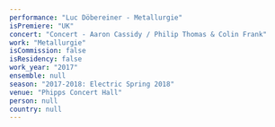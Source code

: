 ```yaml
---
performance: "Luc Döbereiner - Metallurgie"
isPremiere: "UK"
concert: "Concert - Aaron Cassidy / Philip Thomas & Colin Frank"
work: "Metallurgie"
isCommission: false
isResidency: false
work_year: "2017"
ensemble: null
season: "2017-2018: Electric Spring 2018"
venue: "Phipps Concert Hall"
person: null
country: null
---
```


